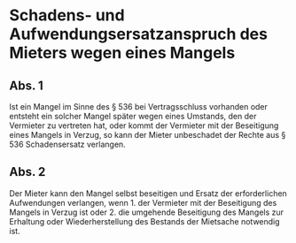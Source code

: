 # Schadens- und Aufwendungsersatzanspruch des Mieters wegen eines Mangels



## Abs. 1

 Ist ein Mangel im Sinne des § 536 bei Vertragsschluss vorhanden oder entsteht ein solcher Mangel später wegen eines Umstands, den der Vermieter zu vertreten hat, oder kommt der Vermieter mit der Beseitigung eines Mangels in Verzug, so kann der Mieter unbeschadet der Rechte aus § 536 Schadensersatz verlangen.

## Abs. 2

 Der Mieter kann den Mangel selbst beseitigen und Ersatz der erforderlichen Aufwendungen verlangen, wenn  1.
 der Vermieter mit der Beseitigung des Mangels in Verzug ist oder
 2.
 die umgehende Beseitigung des Mangels zur Erhaltung oder Wiederherstellung des Bestands der Mietsache notwendig ist.
 

